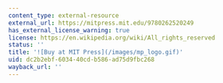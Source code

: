 ```yaml
---
content_type: external-resource
external_url: https://mitpress.mit.edu/9780262520249
has_external_license_warning: true
license: https://en.wikipedia.org/wiki/All_rights_reserved
status: ''
title: '![Buy at MIT Press](/images/mp_logo.gif)'
uid: dc2b2ebf-6034-40cd-b586-ad75d9fbc268
wayback_url: ''
---
```

